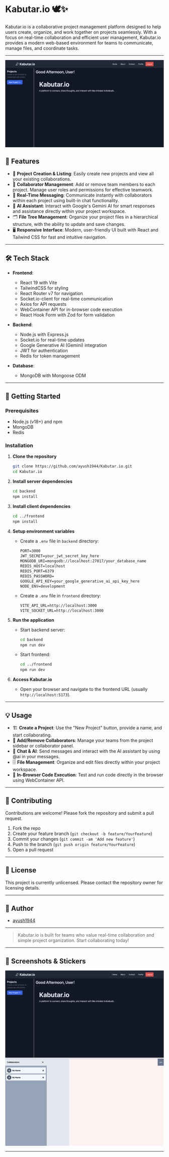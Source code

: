 # Kabutar.io 🕊️✨

Kabutar.io is a collaborative project management platform designed to help users create, organize, and work together on projects seamlessly. With a focus on real-time collaboration and efficient user management, Kabutar.io provides a modern web-based environment for teams to communicate, manage files, and coordinate tasks.

---

![Kabutar.io Banner](frontend/src/assets/dashboard.png)

## 🎯 Features

- 📝 **Project Creation & Listing**: Easily create new projects and view all your existing collaborations.
- 👥 **Collaborator Management**: Add or remove team members to each project. Manage user roles and permissions for effective teamwork.
- 💬 **Real-Time Messaging**: Communicate instantly with collaborators within each project using built-in chat functionality.
- 🤖 **AI Assistant**: Interact with Google's Gemini AI for smart responses and assistance directly within your project workspace.
- 🗂️ **File Tree Management**: Organize your project files in a hierarchical structure, with the ability to update and save changes.
- 🖥️ **Responsive Interface**: Modern, user-friendly UI built with React and Tailwind CSS for fast and intuitive navigation.

---

## 🛠️ Tech Stack

- **Frontend**: 
  - React 19 with Vite
  - TailwindCSS for styling
  - React Router v7 for navigation
  - Socket.io-client for real-time communication
  - Axios for API requests
  - WebContainer API for in-browser code execution
  - React Hook Form with Zod for form validation

- **Backend**: 
  - Node.js with Express.js
  - Socket.io for real-time updates
  - Google Generative AI (Gemini) integration
  - JWT for authentication
  - Redis for token management

- **Database**: 
  - MongoDB with Mongoose ODM

---

## 🚀 Getting Started

### Prerequisites

- Node.js (v18+) and npm
- MongoDB
- Redis

### Installation

1. **Clone the repository**
   ```bash
   git clone https://github.com/ayush1944/Kabutar.io.git
   cd Kabutar.io
   ```

2. **Install server dependencies**
   ```bash
   cd backend
   npm install
   ```

3. **Install client dependencies**
   ```bash
   cd ../frontend
   npm install
   ```

4. **Setup environment variables**
   - Create a `.env` file in `backend` directory:
     ```
     PORT=3000
     JWT_SECRET=your_jwt_secret_key_here
     MONGODB_URI=mongodb://localhost:27017/your_database_name
     REDIS_HOST=localhost
     REDIS_PORT=6379
     REDIS_PASSWORD=
     GOOGLE_API_KEY=your_google_generative_ai_api_key_here
     NODE_ENV=development
     ```
   - Create a `.env` file in `frontend` directory:
     ```
     VITE_API_URL=http://localhost:3000
     VITE_SOCKET_URL=http://localhost:3000
     ```

5. **Run the application**
   - Start backend server:
     ```bash
     cd backend
     npm run dev
     ```
   - Start frontend:
     ```bash
     cd ../frontend
     npm run dev
     ```

6. **Access Kabutar.io**
   - Open your browser and navigate to the frontend URL (usually `http://localhost:5173`).

---

## 💡 Usage

- 🏗️ **Create a Project**: Use the "New Project" button, provide a name, and start collaborating.
- 👤 **Add/Remove Collaborators**: Manage your teams from the project sidebar or collaborator panel.
- 💬 **Chat & AI**: Send messages and interact with the AI assistant by using @ai in your messages.
- 🗄️ **File Management**: Organize and edit files directly within your project workspace.
- 🧪 **In-Browser Code Execution**: Test and run code directly in the browser using WebContainer API.

---

## 🤝 Contributing

Contributions are welcome! Please fork the repository and submit a pull request.

1. Fork the repo
2. Create your feature branch (`git checkout -b feature/YourFeature`)
3. Commit your changes (`git commit -am 'Add new feature'`)
4. Push to the branch (`git push origin feature/YourFeature`)
5. Open a pull request

---

## 📜 License

This project is currently unlicensed. Please contact the repository owner for licensing details.

---

## 👤 Author

- [ayush1944](https://github.com/ayush1944)

---

> Kabutar.io is built for teams who value real-time collaboration and simple project organization. Start collaborating today!

---

## 📸 Screenshots & Stickers

![Project Dashboard](frontend/src/assets/dashboard.png)
![Kabutar.io Sticker](frontend/src/assets/image.png) 

---
